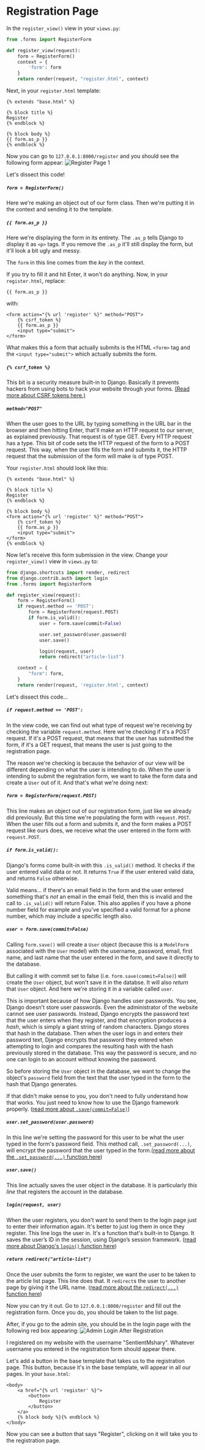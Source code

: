 # Registration Page
In the `register_view()` view in your `views.py`:
```python
from .forms import RegisterForm

def register_view(request):
    form = RegisterForm()
    context = {
        'form': form
    }
    return render(request, "register.html", context)
```
Next, in your `register.html` template:
```django
{% extends "base.html" %}

{% block title %}
Register
{% endblock %}

{% block body %}
{{ form.as_p }}
{% endblock %}
```
Now you can go to `127.0.0.1:8000/register` and you should see the following form appear:
![Register Page 1](https://i.imgur.com/93WYAkh.png)

Let's dissect this code!

##### `form = RegisterForm()`
Here we're making an object out of our form class. Then we're putting it in the context and sending it to the template.

##### `{{ form.as_p }}`
Here we're displaying the form in its entirety. The `.as_p` tells Django to display it as `<p>` tags. If you remove the `.as_p` it'll still display the form, but it'll look a bit ugly and messy.

The `form` in this line comes from the *key* in the context.

If you try to fill it and hit Enter, it won't do anything. Now, in your `register.html`, replace:
```django
{{ form.as_p }}
```
with:
```django
<form action="{% url 'register' %}" method="POST">
    {% csrf_token %}
    {{ form.as_p }}
    <input type="submit">
</form>
```
What makes this a form that actually submits is the HTML `<form>` tag and the `<input type="submit">` which actually submits the form.

##### `{% csrf_token %}`
This bit is a security measure built-in to Django. Basically it prevents hackers from using bots to hack your website through your forms. [(Read more about CSRF tokens here.)](https://docs.djangoproject.com/en/2.2/ref/csrf/)

##### `method="POST"`
When the user goes to the URL by typing something in the URL bar in the browser and then hitting Enter, that'll make an HTTP request to our server, as explained previously. That request is of type GET. Every HTTP request has a type. This bit of code sets the HTTP request of the form to a POST request. This way, when the user fills the form and submits it, the HTTP request that the submission of the form will make is of type POST.

Your `register.html` should look like this:
```django
{% extends "base.html" %}

{% block title %}
Register
{% endblock %}

{% block body %}
<form action="{% url 'register' %}" method="POST">
    {% csrf_token %}
    {{ form.as_p }}
    <input type="submit">
</form>
{% endblock %}
```

Now let's receive this form submission in the view. Change your `register_view()` view in `views.py` to:
```python
from django.shortcuts import render, redirect
from django.contrib.auth import login
from .forms import RegisterForm

def register_view(request):
    form = RegisterForm()
    if request.method == 'POST':
        form = RegisterForm(request.POST)
        if form.is_valid():
            user = form.save(commit=False)

            user.set_password(user.password)
            user.save()

            login(request, user)
            return redirect("article-list")

    context = {
        "form": form,
    }
    return render(request, 'register.html', context)
```
Let's dissect this code...

##### `if request.method == 'POST':`
In the view code, we can find out what type of request we're receiving by checking the variable `request.method`. Here we're checking if it's a POST request. If it's a POST request, that means that the user has submitted the form, if it's a GET request, that means the user is just going to the registration page.

The reason we're checking is because the behavior of our view will be different depending on what the user is intending to do. When the user is intending to submit the registration form, we want to take the form data and create a `User` out of it. And that's what we're doing next:

##### `form = RegisterForm(request.POST)`
This line makes an object out of our registration form, just like we already did previously. But this time we're populating the form with `request.POST`. When the user fills out a form and submits it, and the form makes a POST request like ours does, we receive what the user entered in the form with `request.POST`.

##### `if form.is_valid():`
Django's forms come built-in with this `.is_valid()` method. It checks if the user entered valid data or not. It returns `True` if the user entered valid data, and returns `False` otherwise.

Valid means... if there's an email field in the form and the user entered something that's *not* an email in the email field, then this is invalid and the call to `.is_valid()` will return False. This also applies if you have a phone number field for example and you've specified a valid format for a phone number, which may include a specific length also.

##### `user = form.save(commit=False)`
Calling `form.save()` will create a `User` object (because this is a `ModelForm` associated with the `User` model) with the username, password, email, first name, and last name that the user entered in the form, and save it directly to the database.

But calling it with commit set to false (i.e. `form.save(commit=False)`) will create the `User` object, but won't save it in the databse. It will also *return* that `User` object. And here we're storing it in a variable called `user`.

This is important because of how Django handles user passwords. You see, Django doesn't store user passwords. Even the administrator of the website cannot see user passwords. Instead, Django encrypts the password text that the user enters when they register, and that encryption produces a *hash*, which is simply a giant string of random characters. Django stores that hash in the database. Then when the user logs in and enters their password text, Django encrypts that password they entered when attempting to login and compares the resulting hash with the hash previously stored in the database. This way the password is secure, and no one can login to an account without knowing the password.

So before storing the `User` object in the database, we want to change the object's `password` field from the text that the user typed in the form to the hash that Django generates.

If that didn't make sense to you, you don't need to fully understand how that works. You just need to know how to use the Django framework properly. ([read more about `.save(commit=False)`](https://docs.djangoproject.com/en/2.2/topics/forms/modelforms/#the-save-method))

##### `user.set_password(user.password)`
In this line we're setting the password for this user to be what the user typed in the form's password field. This method call, `.set_password(...)`, will encrypt the password that the user typed in the form.([read more about the `.set_password(...)` function here](https://docs.djangoproject.com/en/2.2/ref/contrib/auth/#django.contrib.auth.models.User.set_password))

##### `user.save()`
This line actually saves the user object in the database. It is particularly *this line* that registers the account in the database.

##### `login(request, user)`
When the user registers, you don't want to send them to the login page just to enter their information again. It's better to just log them in once they register. This line logs the user in. It's a function that's built-in to Django. It saves the user’s ID in the session, using Django’s session framework. ([read more about Django's `login()` function here](https://docs.djangoproject.com/en/2.2/topics/auth/default/#django.contrib.auth.login))

##### `return redirect("article-list")`
Once the user submits the form to register, we want the user to be taken to the article list page. This line does that. It `redirect`s the user to another page by giving it the URL name. ([read more about the `redirect(...)` function here](https://docs.djangoproject.com/en/2.2/topics/http/shortcuts/#redirect))

Now you can try it out. Go to `127.0.0.1:8000/register` and fill out the registration form. Once you do, you should be taken to the list page.

After, if you go to the admin site, you should be in the login page with the following red box appearing:
![Admin Login After Registration](https://i.imgur.com/vMW9EZl.png)

I registered on my website with the username "SentientMshary". Whatever username you entered in the registration form should appear there.

Let's add a button in the base template that takes us to the registration page. This button, because it's in the base template, will appear in all our pages. In your `base.html`:
```django
<body>
    <a href="{% url 'register' %}">
        <button>
            Register
        </button>
    </a>
    {% block body %}{% endblock %}
</body>
```

Now you can see a button that says "Register", clicking on it will take you to the registration page.